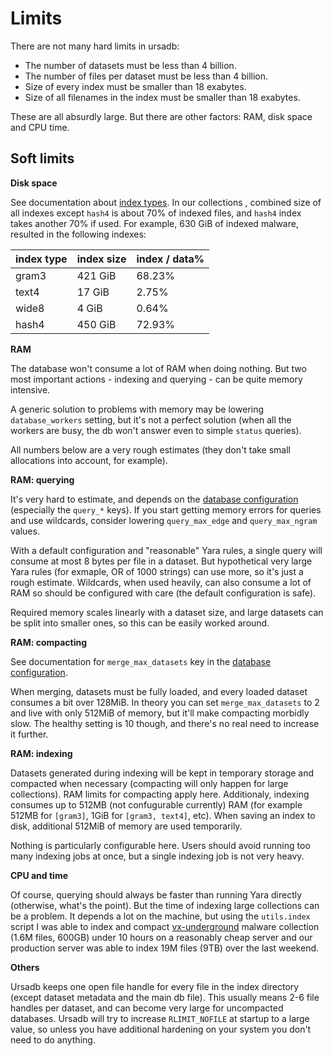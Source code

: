 # Limits

There are not many hard limits in ursadb:

 - The number of datasets must be less than 4 billion.
 - The number of files per dataset must be less than 4 billion.
 - Size of every index must be smaller than 18 exabytes.
 - Size of all filenames in the index must be smaller than 18 exabytes.

These are all absurdly large. But there are other factors: RAM, disk space and CPU time.

## Soft limits

**Disk space**

See documentation about [index types](./indextypes.md). In our collections
, combined size of all indexes except `hash4` is about 70% of indexed
files, and `hash4` index takes another 70% if used. For example, 630 GiB of
indexed malware, resulted in the following indexes:

| index type | index size | index / data% |
| ---------- | ---------- | ------------- |
| gram3      | 421 GiB    | 68.23%        |
| text4      | 17 GiB     | 2.75%         |
| wide8      | 4 GiB      | 0.64%         |
| hash4      | 450 GiB    | 72.93%        |

**RAM**

The database won't consume a lot of RAM when doing nothing. But two most
important actions - indexing and querying - can be quite memory intensive.

A generic solution to problems with memory may be lowering `database_workers`
setting, but it's not a perfect solution (when all the workers are busy, the db
won't answer even to simple `status` queries).

All numbers below are a very rough estimates (they don't take small allocations
into account, for example).

**RAM: querying**

It's very hard to estimate, and depends on the
[database configuration](./configuration.md) (especially the `query_*` keys).
If you start getting memory errors for queries and use wildcards, consider
lowering `query_max_edge` and `query_max_ngram` values.

With a default configuration and "reasonable" Yara rules, a single query will
consume at most 8 bytes per file in a dataset. But hypothetical very large Yara
rules (for exmaple, OR of 1000 strings) can use more, so it's just a rough
estimate. Wildcards, when used heavily, can also consume a lot of RAM so
should be configured with care (the default configuration is safe).

Required memory scales linearly with a dataset size, and large datasets can
be split into smaller ones, so this can be easily worked around.

**RAM: compacting**

See documentation for `merge_max_datasets` key in the
[database configuration](./configuration.md#merge_max_datasets).

When merging, datasets must be fully loaded, and every loaded dataset consumes
a bit over 128MiB. In theory you can set `merge_max_datasets` to 2 and live
with only 512MiB of memory, but it'll make compacting morbidly slow. The
healthy setting is 10 though, and there's no real need to increase it further.

**RAM: indexing**

Datasets generated during indexing will be kept in temporary storage and
compacted when necessary (compacting will only happen for large collections).
RAM limits for compacting apply here. Additionaly, indexing consumes up to 512MB
(not confugurable currently) RAM (for example 512MB for `[gram3]`, 1GiB for
`[gram3, text4]`, etc). When saving an index to disk, additional 512MiB of
memory are used temporarily.

Nothing is particularly configurable here. Users should avoid running
too many indexing jobs at once, but a single indexing job is not very heavy.

**CPU and time**

Of course, querying should always be faster than running Yara directly
(otherwise, what's the point). But the time of indexing large collections can be
a problem. It depends a lot on the machine, but using the `utils.index` script
I was able to index and compact [vx-underground](https://vx-underground.org/)
malware collection (1.6M files, 600GB) under 10 hours on a reasonably cheap server
and our production server was able to index 19M files (9TB) over the last weekend.

**Others**

Ursadb keeps one open file handle for every file in the index directory (except
dataset metadata and the main db file). This usually means 2-6 file handles
per dataset, and can become very large for uncompacted databases. Ursadb will
try to increase `RLIMIT_NOFILE` at startup to a large value, so unless you
have additional hardening on your system you don't need to do anything.
